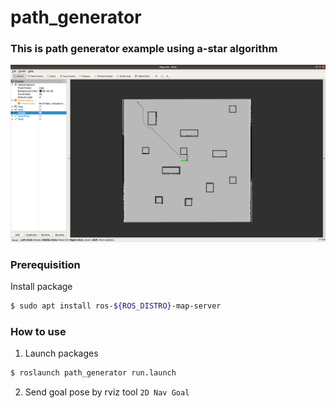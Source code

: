 # path_generator

### This is path generator example using a-star algorithm
![Demo](/img/path_exam.png)

### Prerequisition
Install package
``` bash
$ sudo apt install ros-${ROS_DISTRO}-map-server
```
### How to use
1. Launch packages 
``` bash
$ roslaunch path_generator run.launch
```
2. Send goal pose by rviz tool `2D Nav Goal`
